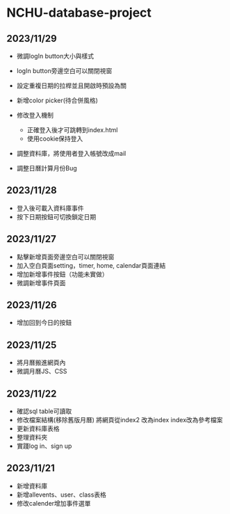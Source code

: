 # NCHU-database-project

## 2023/11/29
- 微調logIn button大小與樣式
- logIn button旁邊空白可以關閉視窗
- 設定重複日期的拉桿並且開啟時預設為關
- 新增color picker(待合併風格)

- 修改登入機制
    - 正確登入後才可跳轉到index.html
    - 使用cookie保持登入
- 調整資料庫，將使用者登入帳號改成mail
- 調整日曆計算月份Bug


## 2023/11/28
- 登入後可載入資料庫事件
- 按下日期按鈕可切換鎖定日期

## 2023/11/27
- 點擊新增頁面旁邊空白可以關閉視窗
- 加入空白頁面setting，timer, home, calendar頁面連結
- 增加新增事件按鈕（功能未實做）
- 微調新增事件頁面

## 2023/11/26
- 增加回到今日的按鈕

## 2023/11/25
- 將月曆搬進網頁內
- 微調月曆JS、CSS

## 2023/11/22
- 確認sql table可讀取
- 修改檔案結構(移除舊版月曆) 將網頁從index2 改為index index改為參考檔案
- 更新資料庫表格
- 整理資料夾
- 實踐log in、sign up
  
  
## 2023/11/21
- 新增資料庫
- 新增allevents、user、class表格
- 修改calender增加事件選單
